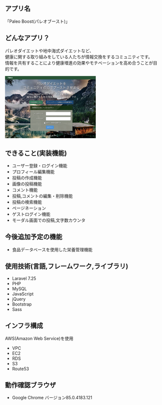 ## アプリ名
「Paleo Boost(パレオブースト)」

## どんなアプリ？
<p>
パレオダイエットや地中海式ダイエットなど、<br>
健康に関する取り組みをしている人たちが情報交換をするコミュニティです。<br>
情報を共有することにより健康増進の効果やモチベーションを高め合うことが目的です。<br>
</p>
<img src="public/images/top-page-screen.png" alt="トップページのイメージ" style="width: 300px"></a>

## できること(実装機能)
- ユーザー登録・ログイン機能
- プロフィール編集機能
- 投稿の作成機能
- 画像の投稿機能
- コメント機能
- 投稿,コメントの編集・削除機能
- 投稿の検索機能
- ページネーション
- ゲストログイン機能
- モーダル画面での投稿,文字数カウンタ

## 今後追加予定の機能
- 食品データベースを使用した栄養管理機能

## 使用技術(言語,フレームワーク,ライブラリ)
- Laravel 7.25
- PHP
- MySQL
- JavaScript
- jQuery
- Bootstrap
- Sass

## インフラ構成
AWS(Amazon Web Service)を使用
- VPC
- EC2
- RDS
- S3
- Route53

## 動作確認ブラウザ
- Google Chrome バージョン85.0.4183.121